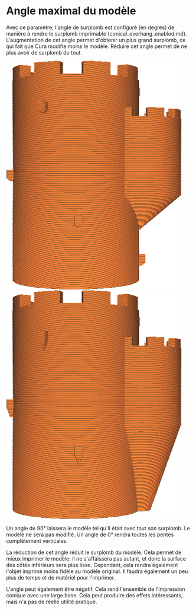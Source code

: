 Angle maximal du modèle
====
Avec ce paramètre, l'angle de surplomb est configuré (en degrés) de manière à rendre le surplomb imprimable (conical_overhang_enabled.md). L'augmentation de cet angle permet d'obtenir un plus grand surplomb, ce qui fait que Cura modifie moins le modèle. Réduire cet angle permet de ne plus avoir de surplomb du tout.

![Un angle maximum de 50° pour le modèle](../../../articles/images/conical_overhang_enabled_enabled.png)
![Un angle de modèle maximal de 20°](../../../articles/images/conical_overhang_angle_20.png)

Un angle de 90° laissera le modèle tel qu'il était avec tout son surplomb. Le modèle ne sera pas modifié. Un angle de 0° rendra toutes les pentes complètement verticales.

La réduction de cet angle réduit le surplomb du modèle. Cela permet de mieux imprimer le modèle. Il ne s'affaissera pas autant, et donc la surface des côtés inférieurs sera plus lisse. Cependant, cela rendra également l'objet imprimé moins fidèle au modèle original. Il faudra également un peu plus de temps et de matériel pour l'imprimer.

L'angle peut également être négatif. Cela rend l'ensemble de l'impression conique avec une large base. Cela peut produire des effets intéressants, mais n'a pas de réelle utilité pratique.
